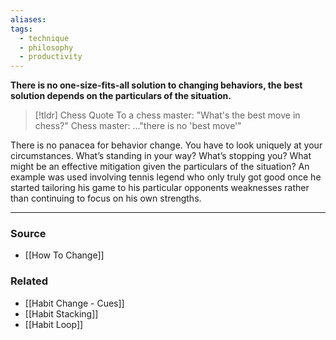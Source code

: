 ```yaml
---
aliases: 
tags:
  - technique
  - philosophy
  - productivity
---
```

**There is no one-size-fits-all solution to changing behaviors, the best solution depends on the particulars of the situation.**

> [!tldr] Chess Quote
> To a chess master:
>  "What's the best move in chess?"
>  Chess master:
> ..."there is no 'best move'"

There is no panacea for behavior change. You have to look uniquely at your circumstances. What’s standing in your way? What’s stopping you? What might be an effective mitigation given the particulars of the situation? An example was used involving tennis legend who only truly got good once he started tailoring his game to his particular opponents weaknesses rather than continuing to focus on his own strengths.

---

### Source
- [[How To Change]]

### Related
- [[Habit Change - Cues]] 
- [[Habit Stacking]] 
- [[Habit Loop]]